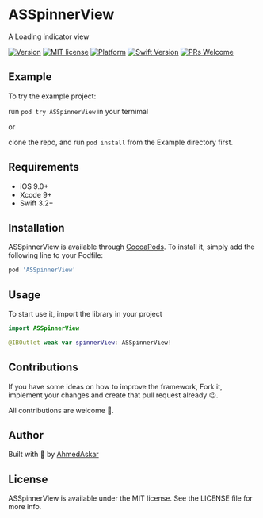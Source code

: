 # ASSpinnerView

A Loading indicator view 

<!--[![CI Status](https://img.shields.io/travis/AhmedAskar/ASSpinnerView.svg?style=flat)](https://travis-ci.org/mikeAttia/ASSpinnerView)-->
[![Version](https://img.shields.io/cocoapods/v/ASSpinnerView.svg?style=flat)](https://cocoapods.org/pods/ASSpinnerView)
[![MIT license](https://img.shields.io/badge/License-MIT-blue.svg)](https://lbesson.mit-license.org/)
[![Platform](https://img.shields.io/cocoapods/p/ASSpinnerView.svg?style=flat)](https://developer.apple.com/resources/)
[![Swift Version](https://img.shields.io/badge/swift-4.1-orange.svg?style=flat)](https://swift.org/blog/swift-4-1-released/)
[![PRs Welcome](https://img.shields.io/badge/PRs-welcome-brightgreen.svg?style=flat)](http://makeapullrequest.com)

## Example

To try the example project:

run `pod try ASSpinnerView` in your ternimal

or

clone the repo, and run `pod install` from the Example directory first.

## Requirements

- iOS 9.0+
- Xcode 9+
- Swift 3.2+

## Installation

ASSpinnerView is available through [CocoaPods](https://cocoapods.org). To install
it, simply add the following line to your Podfile:

```ruby
pod 'ASSpinnerView'
```

## Usage

To start use it, import the library in your project 

```swift
import ASSpinnerView

@IBOutlet weak var spinnerView: ASSpinnerView!
```

## Contributions

If you have some ideas on how to improve the framework, Fork it, implement your changes and create that pull request already 😉.

All contributions are welcome 🤗.

## Author

Built with 💙 by [AhmedAskar](https://github.com/AhmedAskar)

## License

ASSpinnerView is available under the MIT license. See the LICENSE file for more info.
